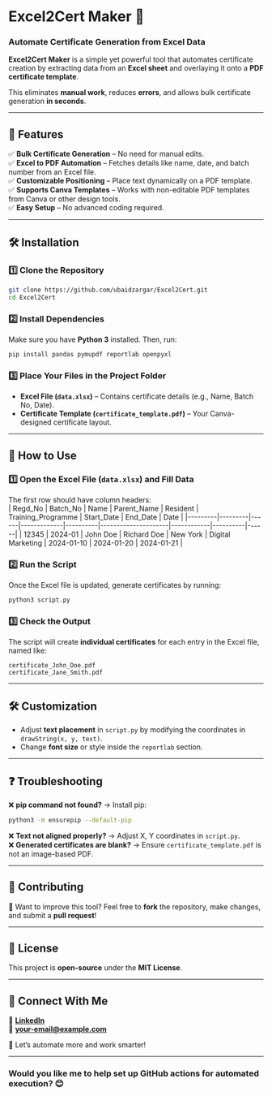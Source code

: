 

# Excel2Cert Maker 🚀  
### Automate Certificate Generation from Excel Data 

**Excel2Cert Maker** is a simple yet powerful tool that automates certificate creation by extracting data from an **Excel sheet** and overlaying it onto a **PDF certificate template**.  

This eliminates **manual work**, reduces **errors**, and allows bulk certificate generation **in seconds**.  

---

## **📌 Features**  
✅ **Bulk Certificate Generation** – No need for manual edits.  
✅ **Excel to PDF Automation** – Fetches details like name, date, and batch number from an Excel file.  
✅ **Customizable Positioning** – Place text dynamically on a PDF template.  
✅ **Supports Canva Templates** – Works with non-editable PDF templates from Canva or other design tools.  
✅ **Easy Setup** – No advanced coding required.  

---

## **🛠 Installation**  

### **1️⃣ Clone the Repository**  
```sh
git clone https://github.com/ubaidzargar/Excel2Cert.git
cd Excel2Cert
```

### **2️⃣ Install Dependencies**  
Make sure you have **Python 3** installed. Then, run:  
```sh
pip install pandas pymupdf reportlab openpyxl
```

### **3️⃣ Place Your Files in the Project Folder**  
- **Excel File (`data.xlsx`)** – Contains certificate details (e.g., Name, Batch No, Date).  
- **Certificate Template (`certificate_template.pdf`)** – Your Canva-designed certificate layout.  

---

## **📜 How to Use**  

### **1️⃣ Open the Excel File (`data.xlsx`) and Fill Data**
The first row should have column headers:  
| Regd_No | Batch_No | Name | Parent_Name | Resident | Training_Programme | Start_Date | End_Date | Date |
|---------|---------|------|-------------|----------|---------------------|------------|----------|------|
| 12345   | 2024-01 | John Doe | Richard Doe | New York | Digital Marketing | 2024-01-10 | 2024-01-20 | 2024-01-21 |

### **2️⃣ Run the Script**
Once the Excel file is updated, generate certificates by running:  
```sh
python3 script.py
```

### **3️⃣ Check the Output**
The script will create **individual certificates** for each entry in the Excel file, named like:  
```
certificate_John_Doe.pdf  
certificate_Jane_Smith.pdf  
```

---

## **🛠 Customization**
- Adjust **text placement** in `script.py` by modifying the coordinates in `drawString(x, y, text)`.  
- Change **font size** or style inside the `reportlab` section.  

---

## **❓ Troubleshooting**
❌ **pip command not found?** → Install pip:  
```sh
python3 -m ensurepip --default-pip
```
❌ **Text not aligned properly?** → Adjust X, Y coordinates in `script.py`.  
❌ **Generated certificates are blank?** → Ensure `certificate_template.pdf` is not an image-based PDF.  

---

## **🤝 Contributing**
🚀 Want to improve this tool? Feel free to **fork** the repository, make changes, and submit a **pull request**!  

---

## **📜 License**
This project is **open-source** under the **MIT License**.  

---

## **📩 Connect With Me**
💼 **[LinkedIn](https://www.linkedin.com/in/your-profile/)**  
📧 **your-email@example.com**  

🚀 Let’s automate more and work smarter!  

---

### **Would you like me to help set up GitHub actions for automated execution?** 😊
